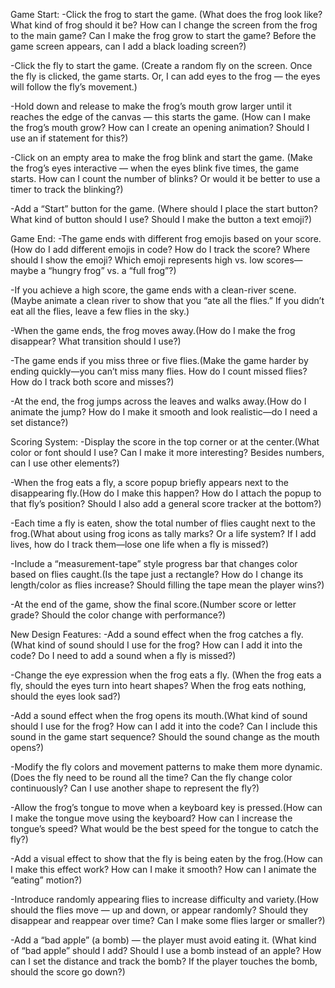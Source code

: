 <!-- mod-jam ideas -->

Game Start:
-Click the frog to start the game. (What does the frog look like? What kind of frog should it be? How can I change the screen from the frog to the main game? Can I make the frog grow to start the game? Before the game screen appears, can I add a black loading screen?)

-Click the fly to start the game. (Create a random fly on the screen. Once the fly is clicked, the game starts.
Or, I can add eyes to the frog — the eyes will follow the fly’s movement.)

-Hold down and release to make the frog’s mouth grow larger until it reaches the edge of the canvas — this starts the game. (How can I make the frog’s mouth grow? How can I create an opening animation? Should I use an if statement for this?)

-Click on an empty area to make the frog blink and start the game. (Make the frog’s eyes interactive — when the eyes blink five times, the game starts. How can I count the number of blinks? Or would it be better to use a timer to track the blinking?)

-Add a “Start” button for the game. (Where should I place the start button? What kind of button should I use? Should I make the button a text emoji?)

Game End:
-The game ends with different frog emojis based on your score.(How do I add different emojis in code? How do I track the score? Where should I show the emoji? Which emoji represents high vs. low scores—maybe a “hungry frog” vs. a “full frog”?)

-If you achieve a high score, the game ends with a clean-river scene.(Maybe animate a clean river to show that you “ate all the flies.” If you didn’t eat all the flies, leave a few flies in the sky.)

-When the game ends, the frog moves away.(How do I make the frog disappear? What transition should I use?)

-The game ends if you miss three or five flies.(Make the game harder by ending quickly—you can’t miss many flies. How do I count missed flies? How do I track both score and misses?)

-At the end, the frog jumps across the leaves and walks away.(How do I animate the jump? How do I make it smooth and look realistic—do I need a set distance?)

Scoring System:
-Display the score in the top corner or at the center.(What color or font should I use? Can I make it more interesting? Besides numbers, can I use other elements?)

-When the frog eats a fly, a score popup briefly appears next to the disappearing fly.(How do I make this happen? How do I attach the popup to that fly’s position? Should I also add a general score tracker at the bottom?)

-Each time a fly is eaten, show the total number of flies caught next to the frog.(What about using frog icons as tally marks? Or a life system? If I add lives, how do I track them—lose one life when a fly is missed?)

-Include a “measurement-tape” style progress bar that changes color based on flies caught.(Is the tape just a rectangle? How do I change its length/color as flies increase? Should filling the tape mean the player wins?)

-At the end of the game, show the final score.(Number score or letter grade? Should the color change with performance?)

New Design Features:
-Add a sound effect when the frog catches a fly.(What kind of sound should I use for the frog? How can I add it into the code? Do I need to add a sound when a fly is missed?)

-Change the eye expression when the frog eats a fly. (When the frog eats a fly, should the eyes turn into heart shapes? When the frog eats nothing, should the eyes look sad?)

-Add a sound effect when the frog opens its mouth.(What kind of sound should I use for the frog? How can I add it into the code? Can I include this sound in the game start sequence? Should the sound change as the mouth opens?)

-Modify the fly colors and movement patterns to make them more dynamic.(Does the fly need to be round all the time? Can the fly change color continuously? Can I use another shape to represent the fly?)

-Allow the frog’s tongue to move when a keyboard key is pressed.(How can I make the tongue move using the keyboard? How can I increase the tongue’s speed? What would be the best speed for the tongue to catch the fly?)

-Add a visual effect to show that the fly is being eaten by the frog.(How can I make this effect work? How can I make it smooth? How can I animate the “eating” motion?)

-Introduce randomly appearing flies to increase difficulty and variety.(How should the flies move — up and down, or appear randomly? Should they disappear and reappear over time? Can I make some flies larger or smaller?)

-Add a “bad apple” (a bomb) — the player must avoid eating it. (What kind of “bad apple” should I add? Should I use a bomb instead of an apple? How can I set the distance and track the bomb? If the player touches the bomb, should the score go down?)